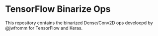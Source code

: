 TensorFlow Binarize Ops
=======================

This repository contains the binarized Dense/Conv2D ops develoepd by @jwfromm for TensorFlow and Keras.

